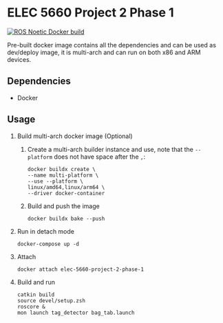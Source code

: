 # ELEC 5660 Project 2 Phase 1

[![ROS Noetic Docker build](https://github.com/Tom-Notch/ELEC-5660-Project-2-Phase-1/actions/workflows/ci.yml/badge.svg?branch=master)](https://github.com/Tom-Notch/ELEC-5660-Project-2-Phase-1/actions/workflows/ci.yml)

Pre-built docker image contains all the dependencies and can be used as dev/deploy image, it is multi-arch and can run on both x86 and ARM devices.

## Dependencies

- Docker

## Usage

1. Build multi-arch docker image (Optional)

   1. Create a multi-arch builder instance and use, note that the `--platform` does not have space after the `,`:

      ```Shell
      docker buildx create \
      --name multi-platform \
      --use --platform \
      linux/amd64,linux/arm64 \
      --driver docker-container
      ```

   1. Build and push the image

      ```Shell
      docker buildx bake --push
      ```

1. Run in detach mode

   ```Shell
   docker-compose up -d
   ```

1. Attach

   ```Shell
   docker attach elec-5660-project-2-phase-1
   ```

1. Build and run

   ```Shell
   catkin build
   source devel/setup.zsh
   roscore &
   mon launch tag_detector bag_tab.launch
   ```
